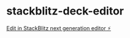 # stackblitz-deck-editor

[Edit in StackBlitz next generation editor ⚡️](https://stackblitz.com/~/github.com/kurokikaze/stackblitz-deck-editor)